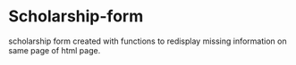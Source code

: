 # Scholarship-form
scholarship form created with functions to redisplay missing information on same page of html page.
